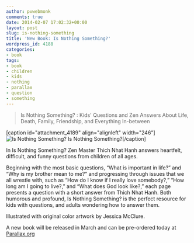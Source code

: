 ```yaml
---
author: pvwebmonk
comments: true
date: 2014-02-07 17:02:32+00:00
layout: post
slug: is-nothing-something
title: 'New Book: Is Nothing Something?'
wordpress_id: 4188
categories:
- book
tags:
- book
- children
- kids
- nothing
- parallax
- question
- something
---
```


> Is Nothing Something? : Kids' Questions and Zen Answers About Life, Death, Family, Friendship, and Everything In-between


[caption id="attachment_4189" align="alignleft" width="246"]![Is Nothing Something?](http://plumvillage.org/wp-content/uploads/2014/02/is-something-nothing.jpg) Is Nothing Something?[/caption]

In Is Nothing Something? Zen Master Thich Nhat Hanh answers heartfelt, difficult, and funny questions from children of all ages.

Beginning with the most basic questions, “What is important in life?” and “Why is my brother mean to me?” and progressing through issues that we all wrestle with, such as “How do I know if I really love somebody?,” “How long am I going to live?,” and “What does God look like?,” each page presents a question with a short answer from Thich Nhat Hanh. Both humorous and profound, Is Nothing Something? is the perfect resource for kids with questions, and adults wondering how to answer them.

Illustrated with original color artwork by Jessica McClure.

A new book will be released in March and can be pre-ordered today at [Parallax.org](http://www.parallax.org/cgi-bin/shopper.cgi?preadd=action&key=BOOKINS)


